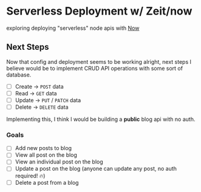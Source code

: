 # Serverless Deployment w/ Zeit/now

exploring deploying "serverless" node apis with [Now](https://now.sh)

## Next Steps

Now that config and deployment seems to be working alright, next steps I believe would be to implement CRUD API operations with some sort of database.

- [ ] Create &rarr; `POST` data
- [ ] Read &rarr; `GET` data
- [ ] Update &rarr; `PUT` / `PATCH` data
- [ ] Delete &rarr; `DELETE` data

Implementing this, I think I would be building a **public** blog api with no auth.

### Goals

- [ ] Add new posts to blog
- [ ] View all post on the blog
- [ ] View an individual post on the blog
- [ ] Update a post on the blog (anyone can update any post, no auth required! 🔥)
- [ ] Delete a post from a blog
